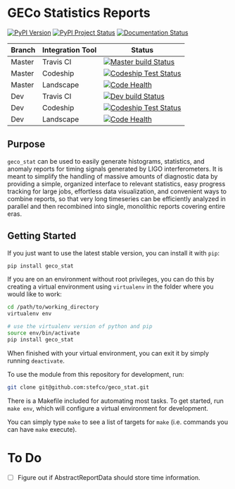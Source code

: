 # GECo Statistics Reports

[![PyPI Version](https://img.shields.io/pypi/v/geco-stat.svg)](https://pypi.python.org/pypi/geco-stat)
[![PyPI Project Status](https://img.shields.io/pypi/status/geco-stat.svg)](https://pypi.python.org/pypi/geco-stat)
[![Documentation Status](https://readthedocs.org/projects/geco-statistics/badge/?version=latest)](http://geco-statistics.readthedocs.org/en/latest/?badge=latest)

| Branch | Integration Tool | Status |
| ------ | ---------------- | ------ |
| Master | Travis CI        | [![Master build Status](https://travis-ci.org/stefco/geco_stat.svg?branch=master)](https://travis-ci.org/stefco/geco_stat) |
| Master | Codeship         | [![Codeship Test Status](https://img.shields.io/codeship/e9762300-bd59-0133-0ed3-2a1d867cc1c8/master.svg)](https://codeship.com/projects/136547) |
| Master | Landscape        | [![Code Health](https://landscape.io/github/stefco/geco_stat/master/landscape.svg?style=flat)](https://landscape.io/github/stefco/geco_stat/master) |
| Dev    | Travis CI        | [![Dev build Status](https://travis-ci.org/stefco/geco_stat.svg?branch=dev)](https://travis-ci.org/stefco/geco_stat) |
| Dev    | Codeship         | [![Codeship Test Status](https://img.shields.io/codeship/e9762300-bd59-0133-0ed3-2a1d867cc1c8/dev.svg)](https://codeship.com/projects/136547) |
| Dev    | Landscape        | [![Code Health](https://landscape.io/github/stefco/geco_stat/dev/landscape.svg?style=flat)](https://landscape.io/github/stefco/geco_stat/dev) |

## Purpose

`geco_stat` can be used to easily generate histograms, statistics, and
anomaly reports for timing signals generated by LIGO interferometers. It is
meant to simplify the handling of massive amounts of diagnostic data by
providing a simple, organized interface to relevant statistics, easy
progress tracking for large jobs, effortless data visualization, and convenient
ways to combine reports, so that very long timeseries can be efficiently
analyzed in parallel and then recombined into single, monolithic reports
covering entire eras.

## Getting Started

If you just want to use the latest stable version, you can install it with `pip`:

```bash
pip install geco_stat
```

If you are on an environment without root privileges, you can do this by
creating a virtual environment using `virtualenv` in the folder where you
would like to work:

```bash
cd /path/to/working_directory
virtualenv env

# use the virtualenv version of python and pip
source env/bin/activate
pip install geco_stat
```

When finished with your virtual environment, you can exit it by simply running
`deactivate`.

To use the module from this repository for development, run:
```bash
git clone git@github.com:stefco/geco_stat.git
```

There is a Makefile included for automating most tasks. To get started, run
`make env`, which will configure a virtual environment for development.

You can simply type `make` to see a list of targets for `make` (i.e. commands you
can have `make` execute).

# To Do

- [ ] Figure out if AbstractReportData should store time information.
